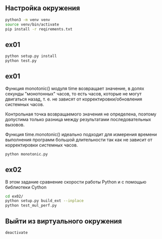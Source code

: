 ## Настройка окружения

```bash
python3 -m venv venv
source venv/bin/activate
pip install -r reqirements.txt
```

## ex01

```bash
python setup.py install
python test.py
```

## ex01
Функция monotonic() модуля time возвращает значение, в долях секунды "монотонных" часов, то есть часов, которые не могут двигаться назад, т. е. не зависят от корректировки/обновления системных часов.

Контрольная точка возвращаемого значения не определена, поэтому допустима только разница между результатами последовательных вызовов.

Функция time.monotonic() идеально подходит для измерения времени выполнения программ большой длительности так как не зависит от корректировки системных часов.

```bash
python monotonic.py
```

## ex02
В этом задание сравнение скорости работы Python и с помощью библиотеки Cython

```bash
cd ex02/
python setup.py build_ext --inplace
python test_mul_perf.py
```

## Выйти из виртуального окружения

```bash
deactivate
```